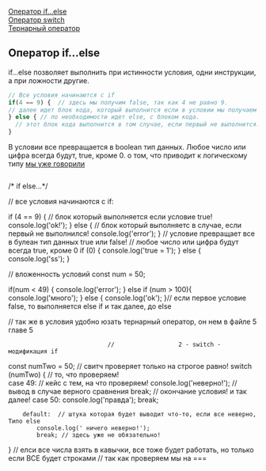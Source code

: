 [Оператор if...else]()<br>
[Оператор switch]()<br>
[Тернарный оператор]()<br>


## <a name ='if'> Оператор if...else </a> 
if...else позволяет выполнить при истинности условия, одни инструкции, а при ложности другие.
```javaScript
// Все условия начинаются с if
if(4 == 9) {  // здесь мы получим false, так как 4 не равно 9.
// далее идет блок кода, который выполнится если в условии мы получаем true
} else { // по необходимости идет else, с блоком кода.
  // этот блок кода выполнится в том случае, если первый не выполнится!
}
```
В условии все превращается в boolean тип данных. Любое число или цифра всегда будут, true, кроме 0. о том, что приводит к логическому типу [мы уже говорили](https://github.com/Aquariids/MyJS/blob/main/app/Programming/Basic%20js/Data%20types%20and%20dynamic%20typing.md#3boolean)
```

```
/* if else...*/

// все условия начинаются с if:

if (4 == 9) {
    // блок который выполняется если условие true!
    console.log('ok!');
} else {
    // блок который выполняетс в случае, если первый не выполнился!
    console.log('error');
}
// условие превращает все в булеан тип данных true или false!
// любое число или цифра будут всегда true, кроме 0 
if (0) {
    console.log('true = 1');
} else {
    console.log('ss');
}

// вложенность условий
const num = 50;

if(num < 49) {
console.log('error');
} else if (num > 100){
    console.log('много');
} else {
    console.log('ok');
}// если первое условие false, то выполняется  else if и так далее, до else

// так же в условия удобно юзать тернарный оператор,  он нем в файле 5 главе 5






                                //                  2 - switch - модификация if
const numTwo = 50;
// свитч проверяет только на строгое равно!
switch (numTwo) {  // то, что проверяем!  
    case 49: // кейс с тем, на что проверяем!
        console.log('неверно!'); // вывод в случае верного сравнения
        break; // окончание условия! и так далее!
    case 50:
        console.log('правда');
        break;
    
        default:  // штука которая будет выводит что-то, если все неверно, Типо else
            console.log(' ничего неверно!');
            break; // здесь уже не обязательно!
}   // елси все числа взять в кавычки, все тоже будет работать, но только если ВСЕ будет строками
    // так как проверяем мы на ===

